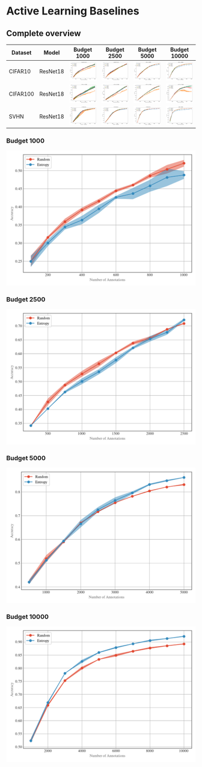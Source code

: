 # Active Learning Baselines

## Complete overview

| Dataset  | Model    | Budget 1000                                                              | Budget 2500                                                              | Budget 5000                                                              | Budget 10000                                                              |
|----------|----------|--------------------------------------------------------------------------|--------------------------------------------------------------------------|--------------------------------------------------------------------------|---------------------------------------------------------------------------|
| CIFAR10  | ResNet18 | <img src=".\notebooks\learning_curves\CIFAR10\resnet18\budet1000.png"/>  | <img src=".\notebooks\learning_curves\CIFAR10\resnet18\budet2500.png"/>  | <img src=".\notebooks\learning_curves\CIFAR10\resnet18\budet5000.png"/>  | <img src=".\notebooks\learning_curves\CIFAR10\resnet18\budet10000.png"/>  |
| CIFAR100 | ResNet18 | <img src=".\notebooks\learning_curves\CIFAR100\resnet18\budet1000.png"/> | <img src=".\notebooks\learning_curves\CIFAR100\resnet18\budet2500.png"/> | <img src=".\notebooks\learning_curves\CIFAR100\resnet18\budet5000.png"/> | <img src=".\notebooks\learning_curves\CIFAR100\resnet18\budet10000.png"/> |
| SVHN     | ResNet18 | <img src=".\notebooks\learning_curves\SVHN\resnet18\budet1000.png"/>     | <img src=".\notebooks\learning_curves\SVHN\resnet18\budet2500.png"/>     | <img src=".\notebooks\learning_curves\SVHN\resnet18\budet5000.png"/>     | <img src=".\notebooks\learning_curves\SVHN\resnet18\budet10000.png"/>     |

### Budget 1000
![learning_curve_budget1000](./notebooks/learning_curves/budget1000.png)

### Budget 2500
![learning_curve_budget2500](./notebooks/learning_curves/budget2500.png)

### Budget 5000
![learning_curve_budget5000](./notebooks/learning_curves/budget5000.png)

### Budget 10000
![learning_curve_budget10000](./notebooks/learning_curves/budget10000.png)